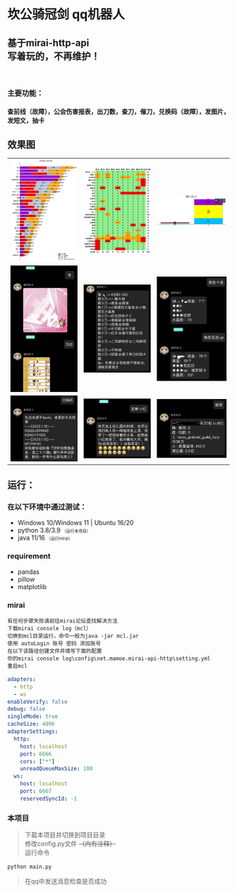 # 坎公骑冠剑 qq机器人 
## 基于mirai-http-api<br>写着玩的，不再维护！
<br>

### 主要功能：
#### 查前线（故障），公会伤害报表，出刀数，查刀，催刀，兑换码（故障），发图片，发短文，抽卡

## 效果图
|       |       |       |
| :---: | :---: | :---: |
|![公会伤害](./readme/%E5%85%AC%E4%BC%9A%E4%BC%A4%E5%AE%B3.png)| ![出刀数](./readme/%E5%87%BA%E5%88%80%E6%95%B0.png)|![查刀](./readme/%E6%9F%A5%E5%88%80.png)|
|![图片](./readme/%E5%9B%BE%E7%89%87.jpg)|![催刀](./readme/%E5%82%AC%E5%88%80.jpg)|![抽卡](./readme/%E6%8A%BD%E5%8D%A1.jpg)|
|![兑换码](./readme/%E5%85%91%E6%8D%A2%E7%A0%81.jpg)|![短文](./readme/%E7%9F%AD%E6%96%87.jpg)|![前线](./readme/%E5%89%8D%E7%BA%BF.jpg)|


## 运行：
### 在以下环境中通过测试：
- Windows 10/Windows 11 | Ubuntu 16/20
- python 3.8/3.9 
<span style="font-size:66%;">（运行本项目）</span>
- java 11/16
<span style="font-size:66%;">（运行mirai）</span>

### requirement
- pandas
- pillow
- matplotlib


### mirai
    有任何步骤失败请前往mirai论坛查找解决方法
    下载mirai console log（mcl）
    切换到mcl目录运行，命令一般为java -jar mcl.jar
    使用 autoLogin 账号 密码 添加账号
    在以下该路径创建文件并填写下面的配置
    你的mirai console log\config\net.mamoe.mirai-api-http\setting.yml
    重启mcl
```yaml
adapters:
  - http
  - ws
enableVerify: false
debug: false
singleMode: true
cacheSize: 4096
adapterSettings:
  http:
    host: localhost
    port: 6666
    cors: ["*"]
    unreadQueueMaxSize: 100
  ws:
    host: localhost
    port: 6667
    reservedSyncId: -1
```

### 本项目   
<blockquote>
下载本项目并切换到项目目录<br>
修改config.py文件 <del>（内有注释）</del><br>
运行命令
</blockquote>

```bash
python main.py
```
<blockquote>
在qq中发送消息检查是否成功
</blockquote>
